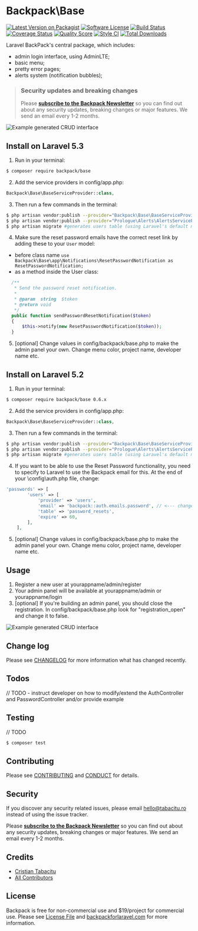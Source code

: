 # Backpack\Base

[![Latest Version on Packagist][ico-version]][link-packagist]
[![Software License][ico-license]](LICENSE.md)
[![Build Status](https://img.shields.io/travis/Laravel-Backpack/base/master.svg?style=flat-square)](https://travis-ci.org/Laravel-Backpack/base)
[![Coverage Status](https://img.shields.io/scrutinizer/coverage/g/laravel-backpack/base.svg?style=flat-square)](https://scrutinizer-ci.com/g/laravel-backpack/crud/code-structure)
[![Quality Score](https://img.shields.io/scrutinizer/g/laravel-backpack/base.svg?style=flat-square)](https://scrutinizer-ci.com/g/laravel-backpack/crud)
[![Style CI](https://styleci.io/repos/52384487/shield)](https://styleci.io/repos/52384487)
[![Total Downloads][ico-downloads]][link-downloads]

Laravel BackPack's central package, which includes:
- admin login interface, using AdminLTE;
- basic menu;
- pretty error pages;
- alerts system (notification bubbles);


> ### Security updates and breaking changes
> Please **[subscribe to the Backpack Newsletter](http://eepurl.com/bUEGjf)** so you can find out about any security updates, breaking changes or major features. We send an email every 1-2 months.

![Example generated CRUD interface](https://dl.dropboxusercontent.com/u/2431352/backpack_base_login.png)


## Install on Laravel 5.3

1) Run in your terminal:

``` bash
$ composer require backpack/base
```

2) Add the service providers in config/app.php:
``` php
Backpack\Base\BaseServiceProvider::class,
```

3) Then run a few commands in the terminal:
``` bash
$ php artisan vendor:publish --provider="Backpack\Base\BaseServiceProvider" #publishes configs, langs, views and AdminLTE files
$ php artisan vendor:publish --provider="Prologue\Alerts\AlertsServiceProvider" # publish config for notifications - prologue/alerts
$ php artisan migrate #generates users table (using Laravel's default migrations)
```

4) Make sure the reset password emails have the correct reset link by adding these to your ```User``` model:
- before class name ```use Backpack\Base\app\Notifications\ResetPasswordNotification as ResetPasswordNotification;```
- as a method inside the User class:
``` php
  /**
   * Send the password reset notification.
   *
   * @param  string  $token
   * @return void
   */
  public function sendPasswordResetNotification($token)
  {
      $this->notify(new ResetPasswordNotification($token));
  }
```

5) [optional] Change values in config/backpack/base.php to make the admin panel your own. Change menu color, project name, developer name etc.

## Install on Laravel 5.2

1) Run in your terminal:

``` bash
$ composer require backpack/base 0.6.x
```

2) Add the service providers in config/app.php:
``` php
Backpack\Base\BaseServiceProvider::class,
```

3) Then run a few commands in the terminal:
``` bash
$ php artisan vendor:publish --provider="Backpack\Base\BaseServiceProvider" #publishes configs, langs, views and AdminLTE files
$ php artisan vendor:publish --provider="Prologue\Alerts\AlertsServiceProvider" # publish config for notifications - prologue/alerts
$ php artisan migrate #generates users table (using Laravel's default migrations)
```

4) If you want to be able to use the Reset Password functionality, you need to specify to Laravel to use the Backpack email for this. At the end of your \config\auth.php file, change:
``` php
'passwords' => [
        'users' => [
            'provider' => 'users',
            'email' => 'backpack::auth.emails.password', // <--- change is here
            'table' => 'password_resets',
            'expire' => 60,
        ],
    ],
```

5) [optional] Change values in config/backpack/base.php to make the admin panel your own. Change menu color, project name, developer name etc.

## Usage 

1. Register a new user at yourappname/admin/register
2. Your admin panel will be available at yourappname/admin or yourappname/login
3. [optional] If you're building an admin panel, you should close the registration. In config/backpack/base.php look for "registration_open" and change it to false.

![Example generated CRUD interface](https://dl.dropboxusercontent.com/u/2431352/backpack_base_dashboard.png)

## Change log

Please see [CHANGELOG](CHANGELOG.md) for more information what has changed recently.

## Todos

// TODO - instruct developer on how to modify/extend the AuthController and PasswordController and/or provide example

## Testing

// TODO

``` bash
$ composer test
```

## Contributing

Please see [CONTRIBUTING](CONTRIBUTING.md) and [CONDUCT](CONDUCT.md) for details.

## Security

If you discover any security related issues, please email hello@tabacitu.ro instead of using the issue tracker.

Please **[subscribe to the Backpack Newsletter](http://eepurl.com/bUEGjf)** so you can find out about any security updates, breaking changes or major features. We send an email every 1-2 months.

## Credits

- [Cristian Tabacitu][link-author]
- [All Contributors][link-contributors]

## License

Backpack is free for non-commercial use and $19/project for commercial use. Please see [License File](LICENSE.md) and [backpackforlaravel.com](https://backpackforlaravel.com/#pricing) for more information.

[ico-version]: https://img.shields.io/packagist/v/backpack/base.svg?style=flat-square
[ico-license]: https://img.shields.io/badge/license-MIT-brightgreen.svg?style=flat-square
[ico-downloads]: https://img.shields.io/packagist/dt/backpack/base.svg?style=flat-square

[link-packagist]: https://packagist.org/packages/backpack/base
[link-downloads]: https://packagist.org/packages/backpack/base
[link-author]: http://tabacitu.ro
[link-contributors]: ../../contributors
